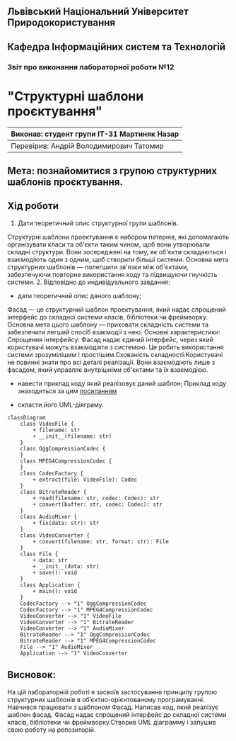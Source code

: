 ## Львівський Національний Університет Природокористування
## Кафедра Інформаційних систем та Технологій

### Звіт про виконання лабораторної роботи №12
# "Структурні шаблони проєктування"

| Виконав: студент групи ІТ-31 Мартиняк Назар     |
|----------------------------------------------|
| Перевірив: Андрій Володимирович Татомир               |

## Мета: познайомитися з групою структурних шаблонів проєктування.

## Хід роботи
1. Дати теоретичний опис структурної групи шаблонів.

Структурні шаблони проектування є набором патернів, які допомагають організувати класи та об'єкти таким чином, щоб вони утворювали складні структури. Вони зосереджені на тому, як об'єкти складаються і взаємодіють один з одним, щоб створити більші системи. Основна мета структурних шаблонів — полегшити зв'язки між об'єктами, забезпечуючи повторне використання коду та підвищуючи гнучкість системи.
2. Відповідно до индивідуального завдання:
- дати теоретичний опис даного шаблону;

 Фасад — це структурний шаблон проектування, який надає спрощений інтерфейс до складної системи класів, бібліотеки чи фреймворку. Основна мета цього шаблону — приховати складність системи та забезпечити легший спосіб взаємодії з нею.  Основні характеристики: Спрощення інтерфейсу: Фасад надає єдиний інтерфейс, через який користувачі можуть взаємодіяти з системою. Це робить використання системи зрозумілішим і простішим.Схованість складності:Користувачі не повинні знати про всі деталі реалізації. Вони взаємодіють лише з фасадом, який управляє внутрішніми об'єктами та їх взаємодією.
- навести приклад коду який реалізовує даний шаблон;
Приклад коду знаходиться за цим [посиланням](1.py)

- скласти його UML-діяграму.
```mermaid
classDiagram
    class VideoFile {
        + filename: str
        + __init__(filename: str)
    }
    class OggCompressionCodec {
    }
    class MPEG4CompressionCodec {
    }
    class CodecFactory {
        + extract(file: VideoFile): Codec
    }
    class BitrateReader {
        + read(filename: str, codec: Codec): str
        + convert(buffer: str, codec: Codec): str
    }
    class AudioMixer {
        + fix(data: str): str
    }
    class VideoConverter {
        + convert(filename: str, format: str): File
    }
    class File {
        + data: str
        + __init__(data: str)
        + save(): void
    }
    class Application {
        + main(): void
    }
    CodecFactory --> "1" OggCompressionCodec
    CodecFactory --> "1" MPEG4CompressionCodec
    VideoConverter --> "1" VideoFile
    VideoConverter --> "1" BitrateReader
    VideoConverter --> "1" AudioMixer
    BitrateReader --> "1" OggCompressionCodec
    BitrateReader --> "1" MPEG4CompressionCodec
    File --> "1" AudioMixer
    Application --> "1" VideoConverter
  ```
  ## Висновок: 
На цій лабораторній роботі я засвоїв застосування принципу групою структурних  шаблонів в
об’єктно-орієнтованому програмуванні. Навчився працювати з шаблоном Фасад. Написав код, який реалізує шаблон фасад. Фасад надає спрощений інтерфейс до складної системи класів, бібліотеки чи фреймворку.Створив UML діаграмму і запушив свою роботу на репозиторій.